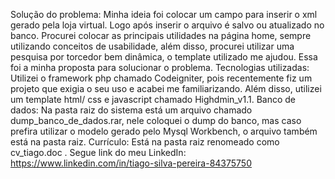 Solução do problema: Minha ideia foi colocar um campo para inserir o xml gerado pela loja virtual. Logo após inserir o arquivo é salvo ou atualizado no banco.
Procurei colocar as principais utilidades na página home, sempre utilizando conceitos de usabilidade, além disso, procurei utilizar uma pesquisa por torcedor bem dinâmica, o template utilizado me ajudou.
Essa foi a minha proposta para solucionar o problema.
Tecnologias utilizadas: Utilizei o framework php chamado Codeigniter, pois recentemente fiz um projeto que exigia o seu uso e acabei me familiarizando. Além disso, utilizei um template html/ css e javascript chamado Highdmin_v1.1.
Banco de dados: Na pasta raiz do sistema está um arquivo chamado dump_banco_de_dados.rar, nele coloquei o dump do banco, mas caso prefira utilizar o modelo gerado pelo Mysql Workbench, o arquivo também está na pasta raiz.
Currículo: Está na pasta raiz renomeado como cv_tiago.doc . Segue link do meu LinkedIn: https://www.linkedin.com/in/tiago-silva-pereira-84375750
